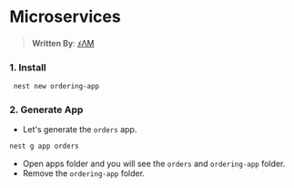 # Microservices

> **Written By**: [ﾒΛM](https://github.com/Subham-Maity)

### 1. Install 

```bash
 nest new ordering-app
```

### 2. Generate App

- Let's generate the `orders` app.
```bash
nest g app orders
```

- Open apps folder and you will see the `orders` and `ordering-app` folder.
- Remove the `ordering-app` folder.